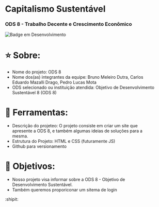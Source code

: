 # Capitalismo Sustentável
### ODS 8 - Trabalho Decente e Crescimento Econômico
![Badge em Desenvolvimento](http://img.shields.io/static/v1?label=STATUS&message=EM%20DESENVOLVIMENTO&color=GREEN&style=for-the-badge)

# :star: Sobre:

- Nome do projeto: ODS 8
- Nome dos(as) integrantes da equipe: Bruno Meleiro Dutra, Carlos Eduardo Mazalli Drago, Pedro Lucas Mota
- ODS selecionado ou instituição atendida: Objetivo de Desenvolvimento Sustentável 8 (ODS 8)


# :hammer: Ferramentas:
 
- Descrição do projeteo: O projeto consiste em criar um site que apresente a ODS 8, e  também algumas ideias de soluções para a mesma.
- Estrutura do Projeto: HTML e CSS (futuramente JS)
- Github para versionamento


# :flags: Objetivos:

- Nosso projeto visa informar sobre a ODS 8 - Objetivo de Desenvolvimento Sustentável.
- Também queremos proporiconar um sitema de login 




 :shipit: 
